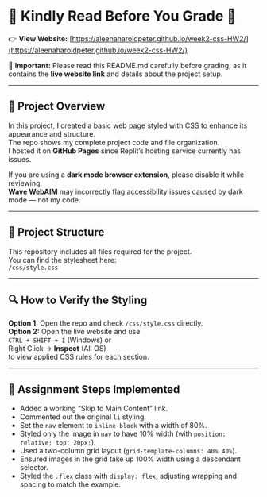 # 🚨 Kindly Read Before You Grade 🚨  

👉 **View Website:** [https://aleenaharoldpeter.github.io/week2-css-HW2/](https://aleenaharoldpeter.github.io/week2-css-HW2/)  

📖 **Important:** Please read this README.md carefully before grading, as it contains the **live website link** and details about the project setup.  

---

## 🧩 Project Overview  
In this project, I created a basic web page styled with CSS to enhance its appearance and structure.  
The repo shows my complete project code and file organization.  
I hosted it on **GitHub Pages** since Replit’s hosting service currently has issues.  

If you are using a **dark mode browser extension**, please disable it while reviewing.  
**Wave WebAIM** may incorrectly flag accessibility issues caused by dark mode — not my code.  

---

## 📂 Project Structure  
This repository includes all files required for the project.  
You can find the stylesheet here:  
`/css/style.css`

---

## 🔍 How to Verify the Styling  
**Option 1:** Open the repo and check `/css/style.css` directly.  
**Option 2:** Open the live website and use  
`CTRL + SHIFT + I` (Windows) or  
Right Click → **Inspect** (All OS)  
to view applied CSS rules for each section.  

---

## 🧠 Assignment Steps Implemented  
- Added a working “Skip to Main Content” link.  
- Commented out the original `li` styling.  
- Set the `nav` element to `inline-block` with a width of 80%.  
- Styled only the image in `nav` to have 10% width (with `position: relative; top: 20px;`).  
- Used a two-column grid layout (`grid-template-columns: 40% 40%`).  
- Ensured images in the grid take up 100% width using a descendant selector.  
- Styled the `.flex` class with `display: flex`, adjusting wrapping and spacing to match the example.  
